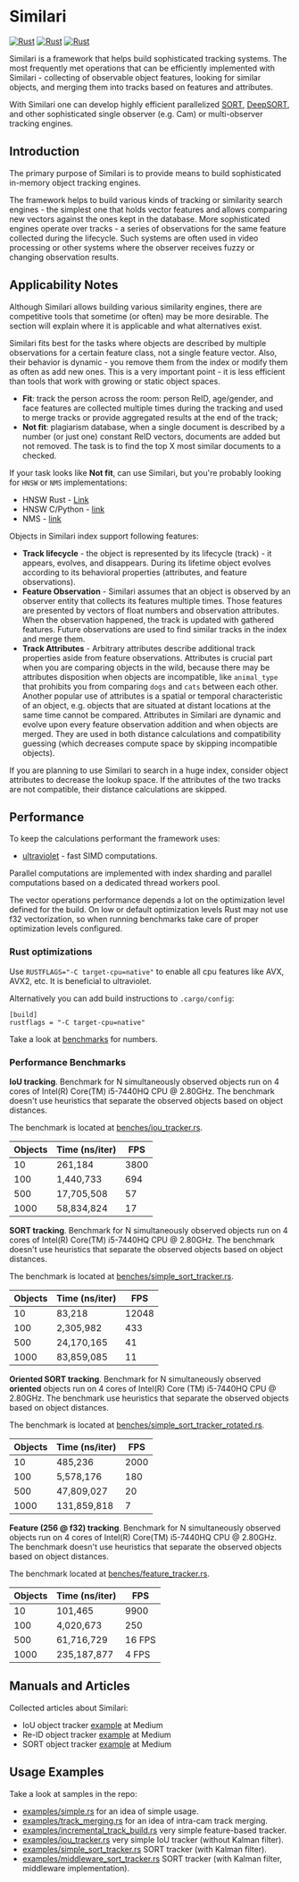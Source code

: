 # Similari

[![Rust](https://github.com/insight-platform/Similari/actions/workflows/rust.yml/badge.svg?branch=main)](https://github.com/insight-platform/Similari/actions/workflows/rust.yml)
[![Rust](https://img.shields.io/crates/v/similari.svg)](https://img.shields.io/crates/v/similari.svg)
[![Rust](https://img.shields.io/github/license/insight-platform/Similari.svg)](https://img.shields.io/github/license/insight-platform/Similari.svg)

Similari is a framework that helps build sophisticated tracking systems. The most frequently met operations that can be efficiently implemented with Similari - collecting of observable object features, looking for similar objects, and merging them into tracks based on features and attributes.

With Similari one can develop highly efficient parallelized [SORT](https://github.com/abewley/sort), 
[DeepSORT](https://github.com/nwojke/deep_sort), and other sophisticated single observer (e.g. Cam) or multi-observer tracking engines.

## Introduction

The primary purpose of Similari is to provide means to build sophisticated in-memory object tracking engines.

The framework helps to build various kinds of tracking or similarity search engines - the simplest one that holds vector features and allows comparing new vectors against the ones kept in the database. More sophisticated engines operate over tracks - a series of observations for the same feature collected during the lifecycle. Such systems are often used in video processing or other systems where the observer receives fuzzy or changing observation results.

## Applicability Notes

Although Similari allows building various similarity engines, there are competitive tools that sometime (or often) may be more desirable. The section will explain where it is applicable and what alternatives exist.

Similari fits best for the tasks where objects are described by multiple observations for a certain feature class, not a single feature vector. Also, their behavior is dynamic - you remove them from the index or modify them as often as add new ones. This is a very important point - it is less efficient than tools that work with growing or static object spaces.

* **Fit**: track the person across the room: person ReID, age/gender, and face features are collected multiple times during the tracking and used to merge tracks or provide aggregated results at the end of the track;
* **Not fit**: plagiarism database, when a single document is described by a number (or just one) constant ReID vectors, documents are added but not removed. The task is to find the top X most similar documents to a checked.

If your task looks like **Not fit**, can use Similari, but you're probably looking for `HNSW` or `NMS` implementations:
* HNSW Rust - [Link](https://github.com/jean-pierreBoth/hnswlib-rs)
* HNSW C/Python - [link](https://github.com/nmslib/hnswlib)
* NMS - [link](https://github.com/nmslib/nmslib)

Objects in Similari index support following features:

* **Track lifecycle** - the object is represented by its lifecycle (track) - it appears, evolves, and disappears. During its lifetime object evolves according to its behavioral properties (attributes, and feature observations).
* **Feature Observation** - Similari assumes that an object is observed by an observer entity that collects its features multiple times. Those features are presented by vectors of float numbers and observation attributes. When the observation happened, the track is updated with gathered features. Future observations are used to find similar tracks in the index and merge them.
* **Track Attributes** - Arbitrary attributes describe additional track properties aside from feature observations. Attributes is crucial part when you are comparing objects in the wild, because there may be attributes disposition when objects are incompatible, like `animal_type` that prohibits you from comparing `dogs` and `cats` between each other. Another popular use of attributes is a spatial or temporal characteristic of an object, e.g. objects that are situated at distant locations at the same time cannot be compared. Attributes in Similari are dynamic and evolve upon every feature observation addition and when objects are merged. They are used in both distance calculations and compatibility guessing (which decreases compute space by skipping incompatible objects).

If you are planning to use Similari to search in a huge index, consider object attributes to decrease the lookup space. If the attributes of the two tracks are not compatible, their distance calculations are skipped.

## Performance

To keep the calculations performant the framework uses:
* [ultraviolet](https://crates.io/crates/ultraviolet) - fast SIMD computations.

Parallel computations are implemented with index sharding and parallel computations based on a dedicated thread workers pool.

The vector operations performance depends a lot on the optimization level defined for the build. On low or default optimization levels Rust may not use f32 vectorization, so when running benchmarks take care of proper optimization levels configured.

### Rust optimizations

Use `RUSTFLAGS="-C target-cpu=native"` to enable all cpu features like AVX, AVX2, etc. It is beneficial to ultraviolet.

Alternatively you can add build instructions to `.cargo/config`:

```
[build]
rustflags = "-C target-cpu=native"
```

Take a look at [benchmarks](benches) for numbers.

### Performance Benchmarks

**IoU tracking**. Benchmark for N simultaneously observed objects run on 4 cores of Intel(R) Core(TM) i5-7440HQ CPU 
@ 2.80GHz. The benchmark doesn't use heuristics that separate the observed objects based on object distances.

The benchmark is located at [benches/iou_tracker.rs](benches/iou_tracker.rs).

| Objects | Time (ns/iter) | FPS  |
|---------|----------------|------|
| 10      | 261,184        | 3800 |
| 100     | 1,440,733      | 694  |
| 500     | 17,705,508     | 57   |
| 1000    | 58,834,824     | 17   |

**SORT tracking**. Benchmark for N simultaneously observed objects run on 4 cores of Intel(R) Core(TM) i5-7440HQ CPU 
@ 2.80GHz. The benchmark doesn't use heuristics that separate the observed objects based on object distances.

The benchmark is located at [benches/simple_sort_tracker.rs](benches/simple_sort_tracker.rs).

| Objects | Time (ns/iter) | FPS   |
|---------|----------------|-------|
| 10      | 83,218         | 12048 |
| 100     | 2,305,982      | 433   |
| 500     | 24,170,165     | 41    |
| 1000    | 83,859,085     | 11    |


**Oriented SORT tracking**. Benchmark for N simultaneously observed **oriented** objects run on 4 cores of Intel(R) Core
(TM) i5-7440HQ CPU @ 2.80GHz. The benchmark use heuristics that separate the observed objects based on object distances.

The benchmark is located at [benches/simple_sort_tracker_rotated.rs](benches/simple_sort_tracker_rotated.rs).

| Objects | Time (ns/iter) | FPS  |
|---------|----------------|------|
| 10      | 485,236        | 2000 |
| 100     | 5,578,176      | 180  |
| 500     | 47,809,027     | 20   |
| 1000    | 131,859,818    | 7    |


**Feature (256 @ f32) tracking**. Benchmark for N simultaneously observed objects run on 4 cores of 
Intel(R) Core(TM) i5-7440HQ CPU @ 2.80GHz. The benchmark doesn't use heuristics that separate the observed objects 
based on object distances.

The benchmark located at [benches/feature_tracker.rs](benches/feature_tracker.rs).


| Objects | Time (ns/iter) | FPS    |
|---------|----------------|--------|
| 10      | 101,465        | 9900   |
| 100     | 4,020,673      | 250    |
| 500     | 61,716,729     | 16 FPS |
| 1000    | 235,187,877    | 4 FPS  |

## Manuals and Articles
Collected articles about Similari:

* IoU object tracker [example](https://medium.com/@kudryavtsev_ia/high-performance-object-tracking-engine-with-rust-59ccbc79cdb0) at Medium
* Re-ID object tracker [example](https://medium.com/@kudryavtsev_ia/feature-based-object-tracker-with-similari-and-rust-25d72d01d2e2) at Medium
* SORT object tracker [example](https://medium.com/p/9a1dd18c259c) at Medium

## Usage Examples

Take a look at samples in the repo:
* [examples/simple.rs](examples/simple.rs) for an idea of simple usage.
* [examples/track_merging.rs](examples/track_merging.rs) for an idea of intra-cam track merging.
* [examples/incremental_track_build.rs](examples/incremental_track_build.rs) very simple feature-based tracker.
* [examples/iou_tracker.rs](examples/iou_tracker.rs) very simple IoU tracker (without Kalman filter).
* [examples/simple_sort_tracker.rs](examples/simple_sort_tracker.rs) SORT tracker (with Kalman filter).
* [examples/middleware_sort_tracker.rs](examples/middleware_sort_tracker.rs) SORT tracker (with Kalman filter, 
  middleware implementation).
